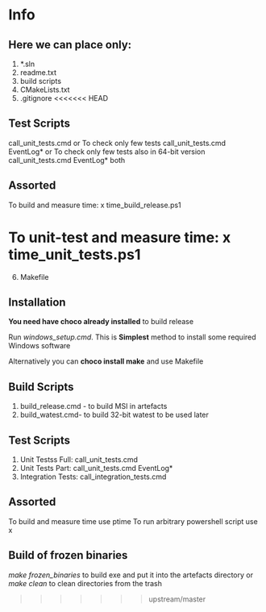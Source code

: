 # Info

## Here we can place only:
1. *.sln
2. readme.txt
3. build scripts
4. CMakeLists.txt 
5. .gitignore
<<<<<<< HEAD

## Test Scripts
call_unit_tests.cmd
or
To check only few tests
call_unit_tests.cmd EventLog*
or
To check only few tests also in 64-bit version
call_unit_tests.cmd EventLog* both

## Assorted
To build and measure time:
x time_build_release.ps1

To unit-test and measure time:
x time_unit_tests.ps1
=======
6. Makefile

## Installation

**You need have choco already installed** to build release

Run *windows_setup.cmd*. This is **Simplest** method to install some required Windows software

Alternatively you can **choco install make** and use Makefile

## Build Scripts
1. build_release.cmd - to build MSI in artefacts
2. build_watest.cmd- to build 32-bit watest to be used later


## Test Scripts
1. Unit Testss Full: call_unit_tests.cmd
2. Unit Tests Part: call_unit_tests.cmd EventLog*
3. Integration Tests: call_integration_tests.cmd

## Assorted
To build and measure time use ptime
To run arbitrary powershell script use x

## Build of frozen binaries
*make frozen_binaries* to build exe and put it into  the artefacts directory
or
*make clean* to clean directories from the trash
>>>>>>> upstream/master
